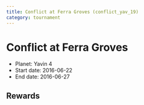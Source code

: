 ```yaml
---
title: Conflict at Ferra Groves (conflict_yav_19)
category: tournament
---
```

# Conflict at Ferra Groves

  * Planet: Yavin 4
  * Start date: 2016-06-22
  * End date: 2016-06-27

## Rewards

